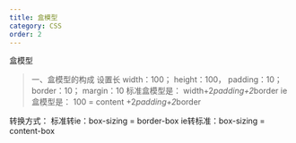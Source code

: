 ```yaml
---
title: 盒模型
category: CSS
order: 2
---
```


盒模型

> 一、盒模型的构成
  设置长 width：100； height：100， padding：10；border：10； margin：10
  标准盒模型是： width+2*padding+2*border
  ie盒模型是： 100 = content +2*padding+2*border

  转换方式：
  标准转ie：box-sizing = border-box
  ie转标准：box-sizing = content-box


